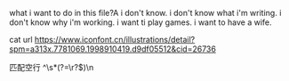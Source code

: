 what i want to do in this file?A
i don't know.
i don't know what i'm writing.
i don't know why i'm working.
i want ti play games.
i want to have a wife.


cat url
https://www.iconfont.cn/illustrations/detail?spm=a313x.7781069.1998910419.d9df05512&cid=26736

匹配空行
^\s*(?=\r?$)\n


